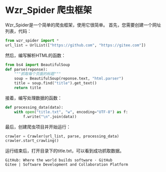 # Wzr_Spider 爬虫框架
Wzr_Spider是一个简单的爬虫框架，使用它很简单。
首先，您需要创建一个网址列表，代码：
```py
from wzr_spider import *
url_list = UrlList(["https://github.com", "https://gitee.com"])
```
然后，编写解析HTML的函数：
```py
from bs4 import BeautifulSoup
def parse(reponse):
    """抓取每个页面的标题"""
    soup = BeautifulSoup(reponse.text, "html.parser")
    title = soup.find("title").get_text()
    return title
```
接着，编写处理数据的函数：
```py
def processing_data(data):
    with open("title.txt", "w", encoding="UTF-8") as f:
        f.write("\n".join(data))
```
最后，创建爬虫项目并开始运行：
```py
crawler = Crawler(url_list, parse, processing_data)
crawler.start_crawling()
```
运行结束后，打开目录下的title.txt，可以看到成功抓取数据。
```
GitHub: Where the world builds software · GitHub
Gitee | Software Development and Collaboration Platform
```